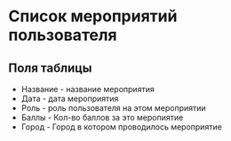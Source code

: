 # Список мероприятий пользователя
## Поля таблицы
* Название - название мероприятия
* Дата - дата мероприятия
* Роль - роль пользователя на этом мероприятии
* Баллы - Кол-во баллов за это меропиятие
* Город - Город в котором проводилось мероприятие